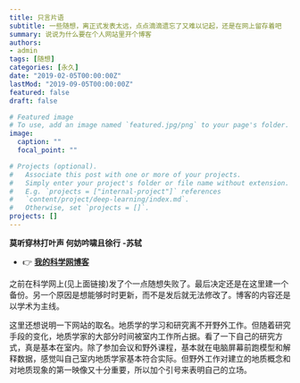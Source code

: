 ```yaml
---
title: 只言片语
subtitle: 一些随想，离正式发表太远，点点滴滴遗忘了又难以记起，还是在网上留存着吧
summary: 说说为什么要在个人网站里开个博客
authors:
- admin
tags: [随想]
categories: [永久]
date: "2019-02-05T00:00:00Z"
lastMod: "2019-09-05T00:00:00Z"
featured: false
draft: false

# Featured image
# To use, add an image named `featured.jpg/png` to your page's folder. 
image:
  caption: ""
  focal_point: ""

# Projects (optional).
#   Associate this post with one or more of your projects.
#   Simply enter your project's folder or file name without extension.
#   E.g. `projects = ["internal-project"]` references 
#   `content/project/deep-learning/index.md`.
#   Otherwise, set `projects = []`.
projects: []
---
```

**莫听穿林打叶声 何妨吟啸且徐行  -苏轼**

- 👉 [**我的科学网博客**](http://blog.sciencenet.cn/u/KenyGe)

之前在科学网上(见上面链接)发了个一点随想失败了。最后决定还是在这里建一个备份。另一个原因是想能够时时更新，而不是发后就无法修改了。博客的内容还是以学术为主线。

这里还想说明一下网站的取名。地质学的学习和研究离不开野外工作。但随着研究手段的变化，地质学家的大部分时间被室内工作所占据。看了一下自己的研究方式，真是基本在室内。除了参加会议和野外课程，基本就在电脑屏幕前跑模型和解释数据，感觉叫自己室内地质学家基本符合实际。但野外工作对建立的地质概念和对地质现象的第一映像又十分重要，所以加个引号来表明自己的立场。